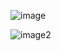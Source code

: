 ![image](https://github.com/user-attachments/assets/e5210929-fbfc-4f52-ac23-9f3106070514)

![image2](https://github.com/user-attachments/assets/9b00bbbe-b448-45fc-bba9-19a1e1119673)

